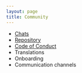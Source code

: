 ```yaml
---
layout: page
title: Community
---
```


- [Chats](chats)
- [Repository](repository)
- [Code of Conduct](coc)
- Translations
- Onboarding
- Communication channels